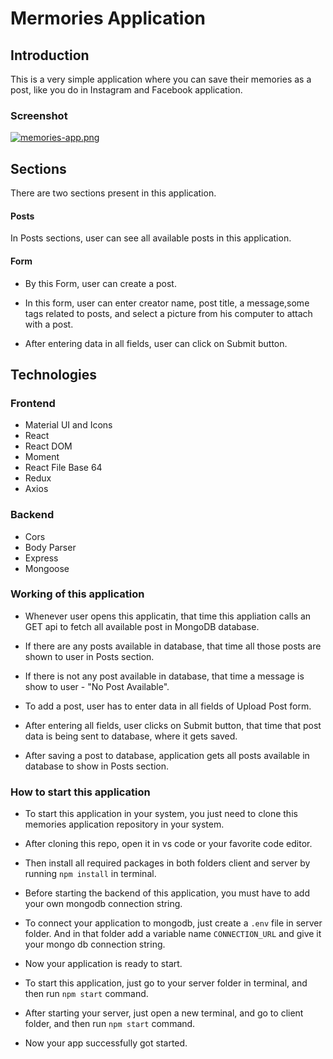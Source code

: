 # Mermories Application

## Introduction
This is a very simple application where you can save their memories as a post, like you do in Instagram and Facebook application.

### Screenshot
[![memories-app.png](https://i.postimg.cc/tJMwdPS1/memories-app.png)](https://postimg.cc/RJwg43z9)

## Sections
There are two sections present in this application.

#### Posts
In Posts sections, user can see all available posts in this application.

#### Form
* By this Form, user can create a post.

* In this form, user can enter creator name, post title, a message,some tags related to posts, and select a picture from his computer to attach with a post.

* After entering data in all fields, user can click on Submit button.

## Technologies

### Frontend
* Material UI and Icons
* React
* React DOM
* Moment
* React File Base 64
* Redux
* Axios

### Backend
* Cors
* Body Parser
* Express
* Mongoose


### Working of this application
* Whenever user opens this applicatin, that time this appliation calls an GET api to fetch all available post in MongoDB database.

* If there are any posts available in database, that time all those posts are shown to user in Posts section.

* If there is not any post available in database, that time a message is show to user - "No Post Available".

* To add a post, user has to enter data in all fields of Upload Post form.

* After entering all fields, user clicks on Submit button, that time that post data is being sent to database, where it gets saved.

* After saving a post to database, application gets all posts available in database to show in Posts section.

### How to start this application

* To start this application in your system, you just need to clone this memories application repository in your system.

* After cloning this repo, open it in vs code or your favorite code editor.

* Then install all required packages in both folders client and server by running <code>npm install</code> in terminal.

* Before starting the backend of this application, you must have to add your own mongodb connection string.

* To connect your application to mongodb, just create a <code>.env</code> file in server folder. And in that folder add a variable name <code>CONNECTION_URL</code> and give it your mongo db connection string.

* Now your application is ready to start.

* To start this application, just go to your server folder in terminal, and then run <code>npm start</code> command.

* After starting your server, just open a new terminal, and go to client folder, and then run <code>npm start</code> command.

* Now your app successfully got started.
